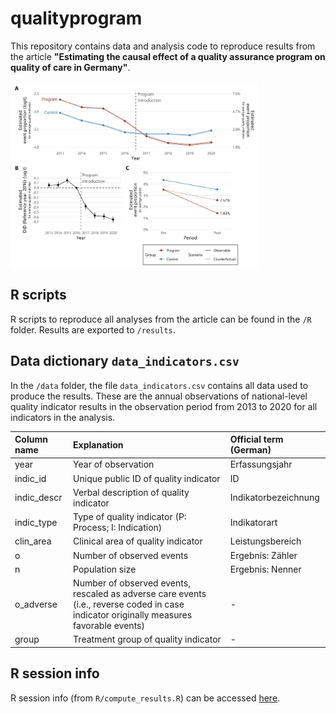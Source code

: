 # qualityprogram

This repository contains data and analysis code to reproduce results from the article **"Estimating the causal effect of a quality assurance program on quality of care in Germany"**.

<div style="display: flex;"> 
  <img src="results/figure_did_results.png" style="height: 300px;"> 
</div> 

## R scripts

R scripts to reproduce all analyses from the article can be found in the `/R` folder. Results are exported to `/results`.

## Data dictionary `data_indicators.csv`

In the `/data` folder, the file `data_indicators.csv` contains all data used to produce the results. These are the annual observations of national-level quality indicator results in the observation period from 2013 to 2020 for all indicators in the analysis.

|Column name |Explanation                                                                                                                             |Official term (German) |
|:-----------|:---------------------------------------------------------------------------------------------------------------------------------------|:----------------------|
|year        |Year of observation                                                                                                                     |Erfassungsjahr         |
|indic_id    |Unique public ID of quality indicator                                                                                                   |ID                     |
|indic_descr |Verbal description of quality indicator                                                                                                 |Indikatorbezeichnung   |
|indic_type  |Type of quality indicator (P: Process; I: Indication)                                                                                   |Indikatorart           |
|clin_area   |Clinical area of quality indicator                                                                                                      |Leistungsbereich       |
|o           |Number of observed events                                                                                                               |Ergebnis: Zähler       |
|n           |Population size                                                                                                                         |Ergebnis: Nenner       |
|o_adverse   |Number of observed events, rescaled as adverse care events (i.e., reverse coded in case indicator originally measures favorable events) |-                      |
|group       |Treatment group of quality indicator                                                                                                    |-                      |

## R session info

R session info (from `R/compute_results.R`) can be accessed <a href="sessionInfo.txt">here</a>.
